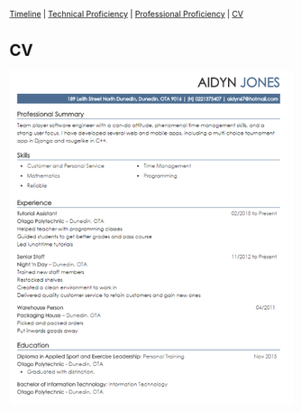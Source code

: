[Timeline](index.md) | [Technical Proficiency](technical.md) | [Professional Proficiency](professional.md) | [CV](cv.md)

# CV

![cv](images/cv.PNG)
